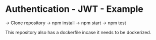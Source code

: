 # Authentication - JWT - Example

-> Clone repository
-> npm install
-> npm start
-> npm test

This repository also has a dockerfile incase it needs to be dockerized.
